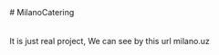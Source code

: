 </h1># MilanoCatering</h1>
</br></br></br>
It is just real project, We can see by this url milano.uz
